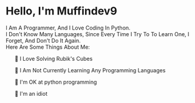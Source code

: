 <h1>Hello, I'm Muffindev9</h1>
<p>I Am A Programmer, And I Love Coding In Python.<br />
  I Don't Know Many Languages, Since Every Time I Try To To Learn One, I Forget, And Don't Do It Again.<br />
  Here Are Some Things About Me:</p>
<ul>👀 I Love Solving Rubik's Cubes</ul>
<ul>🌱 I Am Not Currently Learning Any Programming Languages</ul>
<ul>🐍 I'm OK at python programming</ul>  
<ul>🤪 I'm an idiot</ul>
<!---
MuffinDev9/MuffinDev9 is a ✨ special ✨ repository because its `README.md` (this file) appears on your GitHub profile.
You can click the Preview link to take a look at your changes.
--->
